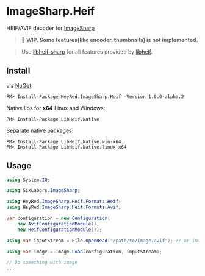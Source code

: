 # ImageSharp.Heif

HEIF/AVIF decoder for [ImageSharp](https://github.com/SixLabors/ImageSharp)

> **🚧 WIP. Some features(like encoder, thumbnails) is not implemented.**

> Use [libheif-sharp](https://github.com/0xC0000054/libheif-sharp) for all features provided by [libheif](https://github.com/strukturag/libheif).

## Install
via [NuGet](https://www.nuget.org/packages/HeyRed.ImageSharp.Heif):
```
PM> Install-Package HeyRed.ImageSharp.Heif -Version 1.0.0-alpha.2
```
Native libs for **x64** Linux and Windows:
```
PM> Install-Package LibHeif.Native
```
Separate native packages:

```
PM> Install-Package LibHeif.Native.win-x64
PM> Install-Package LibHeif.Native.linux-x64
```

## Usage

```C#
using System.IO;

using SixLabors.ImageSharp;

using HeyRed.ImageSharp.Heif.Formats.Heif;
using HeyRed.ImageSharp.Heif.Formats.Avif;

var configuration = new Configuration(
    new AvifConfigurationModule(),
    new HeifConfigurationModule());

using var inputStream = File.OpenRead("/path/to/image.avif"); // or image.heic

using var image = Image.Load(configuration, inputStream);

// Do something with image
...
```
